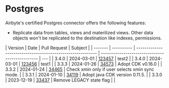 # Postgres

Airbyte's certified Postgres connector offers the following features:

- Replicate data from tables, views and materilized views. Other data objects won't be replicated to
  the destination like indexes, permissions.

| Version | Date       | Pull Request                                               | Subject                                         |
| ------- | ---------- | ---------------------------------------------------------- | ----------------------------------------------- | --- |
| 3.4.0   | 2024-03-01 | [123457](https://github.com/airbytehq/airbyte/pull/123457) | test2                                           |
| 3.4.0   | 2024-03-01 | [123456](https://github.com/airbytehq/airbyte/pull/123456) | test1                                           |
| 3.3.3   | 2024-01-26 | [34573](https://github.com/airbytehq/airbyte/pull/34573)   | Adopt CDK v0.16.0                               |
| 3.3.2   | 2024-01-24 | [34465](https://github.com/airbytehq/airbyte/pull/34465)   | Check xmin only if user selects xmin sync mode. |
| 3.3.1   | 2024-01-10 | [34119](https://github.com/airbytehq/airbyte/pull/34119)   | Adopt java CDK version 0.11.5.                  |
| 3.3.0   | 2023-12-19 | [33437](https://github.com/airbytehq/airbyte/pull/33437)   | Remove LEGACY state flag                        |     |
